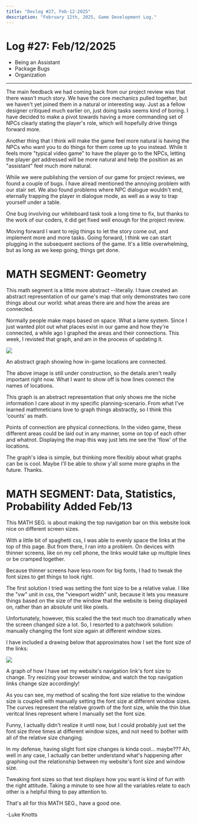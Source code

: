 ```yaml
---
title: "Devlog #27, Feb-12-2025"
description: "February 12th, 2025, Game Development Log."
---
```


# Log <span class="date">#</span>27: <span class="date">Feb/12/2025</span>

<ul>
<li class="summary">Being an Assistant</li>
<li class="summary">Package Bugs</li>
<li class="summary">Organization</li>
</ul>

---

The main feedback we had coming back from our project review was that there wasn't much story. We have the core mechanics pulled together, but we haven't yet joined them in a natural or interesting way. Just as a fellow designer critiqued much earlier on, just doing tasks seems kind of boring. I have decided to make a pivot towards having a more commanding set of NPCs clearly stating the player's role, which will hopefully drive things forward more.

Another thing that I think will make the game feel more natural is having the NPCs who want you to do things for them come up to you instead. While it feels more "typical video game" to have the player go to the NPCs, letting the player <i>get</i> addressed will be more natural and help the position as an "assistant" feel much more natural.

While we were publishing the version of our game for project reviews, we found a couple of bugs. I have alread mentioned the annoying problem with our stair set. We also found problems where NPC dialogue wouldn't end, eternally trapping the player in dialogue mode, as well as a way to trap yourself under a table.

One bug involving our whiteboard task took a long time to fix, but thanks to the work of our coders, it did get fixed well enough for the project review.

Moving forward I want to rejig things to let the story come out, and implement more and more tasks. Going forward, I think we can start plugging in the subsequent sections of the game. It's a little overwhelming, but as long as we keep going, things get done.

<h1>MATH SEGMENT: Geometry</h1>

This math segment is a little more abstract --literally. I have created an abstract representation of our game's map that only demonstrates two core things about our world: what areas there are and how the areas are connected.

Normally people make maps based on space. What a lame system. Since I just wanted plot out what places exist in our game and how they're connected, a while ago I graphed the areas and their connections. This week, I revisted that graph, and am in the process of updating it.

<img src="/images/erase-employment-game/mapGraph.png"></img>

<span class="image-desc">An abstract graph showing how in-game locations are connected.</span>

The above image is still under construction, so the details aren't really important right now. What I want to show off is how lines connect the names of locations.

This graph is an abstract representation that only shows me the niche information I care about in my specific planning-scenario. From what I've learned mathmeticians love to graph things abstractly, so I think this 'counts' as math.

Points of connection are physical connections. In the video game, these different areas could be laid out in any manner, some on top of each other and whatnot. Displaying the map this way just lets me see the 'flow' of the locations.

The graph's idea is simple, but thinking more flexibly about what graphs can be is cool. Maybe I'll be able to show y'all some more graphs in the future. Thanks.

<h1>MATH SEGMENT: Data, Statistics, Probability <span class="date">Added Feb/13</span></h1>

This MATH SEG. is about making the top navigation bar on this website look nice on different screen sizes.

With a little bit of spaghetti css, I was able to evenly space the links at the top of this page. But from there, I ran into a problem. On devices with thinner screens, like on my cell phone, the links would take up multiple lines or be cramped together.

Because thinner screens have less room for big fonts, I had to tweak the font sizes to get things to look right.

The first solution I tried was setting the font size to be a relative value. I like the "vw" unit in css, the "viewport width" unit, because it lets you measure things based on the size of the window that the website is being displayed on, rather than an absolute unit like pixels.

Unfortunately, however, this scaled the the text much too dramatically when the screen changed size a lot. So, I resorted to a patchwork solution: manually changing the font size again at different window sizes.

I have included a drawing below that approximates how I set the font size of the links:

<img src="/images/fontsize.png"></img>

<span class="image-desc">A graph of how I have set my website's navigation link's font size to change. Try resizing your browser window, and watch the top navigation links change size accordingly!</span>

As you can see, my method of scaling the font size relative to the window size is coupled with manually setting the font size at different window sizes. The curves represent the relative growth of the font size, while the thin blue veritcal lines represent where I manually set the font size.

Funny, I actually didn't realize it until now, but I could probably just set the font size three times at different window sizes, and not need to bother with all of the relative size changing.

In my defense, having slight font size changes is kinda cool... maybe??? Ah, well in any case, I actually can better understand what's happening after graphing out the relationship between my website's font size and window size.

Tweaking font sizes so that text displays how you want is kind of fun with the right attitude. Taking a minute to see how all the variables relate to each other is a helpful thing to pay attention to.

That's all for this MATH SEG., have a good one.

<p class="signature">-Luke Knotts</p>
